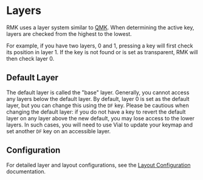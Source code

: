 # Layers

RMK uses a layer system similar to [QMK](https://docs.qmk.fm/keymap#keymap-and-layers). When determining the active key, layers are checked from the highest to the lowest.

For example, if you have two layers, 0 and 1, pressing a key will first check its position in layer 1. If the key is not found or is set as transparent, RMK will then check layer 0.

## Default Layer

The default layer is called the "base" layer. Generally, you cannot access any layers below the default layer. By default, layer 0 is set as the default layer, but you can change this using the `DF` key. Please be cautious when changing the default layer: if you do not have a key to revert the default layer on any layer above the new default, you may lose access to the lower layers. In such cases, you will need to use Vial to update your keymap and set another `DF` key on an accessible layer.

## Configuration

For detailed layer and layout configurations, see the [Layout Configuration](../configuration/layout) documentation.